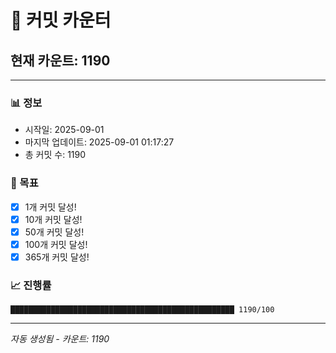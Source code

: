 # 🔢 커밋 카운터

## 현재 카운트: 1190

---

### 📊 정보
- 시작일: 2025-09-01
- 마지막 업데이트: 2025-09-01 01:17:27
- 총 커밋 수: 1190

### 🎯 목표
- [x] 1개 커밋 달성!
- [x] 10개 커밋 달성!
- [x] 50개 커밋 달성!
- [x] 100개 커밋 달성!
- [x] 365개 커밋 달성!

### 📈 진행률
```
██████████████████████████████████████████████████ 1190/100
```

---
*자동 생성됨 - 카운트: 1190*
